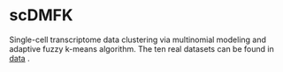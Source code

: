 # scDMFK
Single-cell transcriptome data clustering via multinomial modeling and adaptive fuzzy k-means algorithm. The ten real datasets can be found in <a href="https://drive.google.com/drive/folders/1Mmbw2gPfgMzgy7ZDWV8Pqx2U2abiie8g">data</a> .
